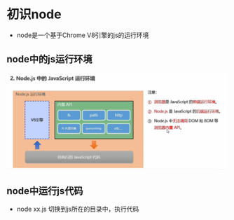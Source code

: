 # 初识node

* node是一个基于Chrome V8引擎的js的运行环境

## node中的js运行环境

![node中的js运行环境](img/0001.png)

## node中运行js代码

* node xx.js 切换到js所在的目录中，执行代码